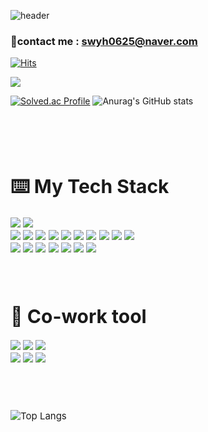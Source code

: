 ![header](https://capsule-render.vercel.app/api?type=waving&color=gradient&height=250&section=header&text=Seungwan&fontSize=90)

### 👋contact me : swyh0625@naver.com

[![Hits](https://hits.seeyoufarm.com/api/count/incr/badge.svg?url=https%3A%2F%2Fgithub.com%2Fseungwan97%2Fhit-counter&count_bg=%233DC8AF&title_bg=%23555555&icon=tencentqq.svg&icon_color=%23E7E7E7&title=visitors&edge_flat=false)](https://hits.seeyoufarm.com)



<a href="https://www.instagram.com/naw___s.k/" target="_blank"><img src="https://img.shields.io/badge/Instagram-E4405F?style=plastic-square&logo=Instagram&logoColor=white"/></a>


<p>

[![Solved.ac Profile](http://mazassumnida.wtf/api/v2/generate_badge?boj=younhaholic97)](https://solved.ac/백준아이디/)
![Anurag's GitHub stats](https://github-readme-stats.vercel.app/api?username=seungwan97&show_icons=true&theme=cobalt)

</p>

<br>
<br>
<br>


<div align = "left" style="font-size:15px">
  <h1> ⌨️ My Tech Stack </h1>
<img src="https://img.shields.io/badge/java-C71A36?style=plastic-square&logo=java&logoColor=white">
<img src="https://img.shields.io/badge/python-3776AB?style=plastic-square&logo=python&logoColor=white">
<br> 
<img src="https://img.shields.io/badge/html5-E34F26?style=plastic-square&logo=html5&logoColor=white">
<img src="https://img.shields.io/badge/css3-1572B6?style=plastic-square&logo=css3&logoColor=white">
<img src="https://img.shields.io/badge/scss-F24E1E?style=plastic-square&logo=css3&logoColor=white">
<img src="https://img.shields.io/badge/Bootstrap-7952B3?style=plastic-square&logo=Bootstrap&logoColor=white"/> 
<img src="https://img.shields.io/badge/javascript-F7DF1E?style=plastic-square&logo=JSS&logoColor=white"/>
<img src="https://img.shields.io/badge/React.js-61DAFB?style=plastic-square&logo=React&logoColor=white"/>
<img src="https://img.shields.io/badge/Vue.js-4FC08D?style=plastic-square&logo=Vue.js&logoColor=white">
<img src="https://img.shields.io/badge/TypeScript-1976D2?style=plastic-square&logo=TypeScript&logoColor=white"/>   
<img src="https://img.shields.io/badge/React-61DAFB?style=plastic-square&logo=React&logoColor=white"/>
<img src="https://img.shields.io/badge/Redux-764ABC?style=plastic-square&logo=Redux&logoColor=white"/>
<br> 
<img src="https://img.shields.io/badge/Spring-003300?style=plastic-square&logo=Spring&logoColor=lightgreen"/>
<img src="https://img.shields.io/badge/Spring Boot-6DB33F?style=plastic-square&logo=Spring Boot&logoColor=white">
<img src="https://img.shields.io/badge/Mysql-007396?style=plastic-square&logo=MySql&logoColor=white"/>
<img src="https://img.shields.io/badge/node.js-339933?style=plastic-square&logo=Node.js&logoColor=white">
<img src="https://img.shields.io/badge/mysql-4479A1?style=plastic-square&logo=mysql&logoColor=white">
<img src="https://img.shields.io/badge/git-F05032?style=plastic-square&logo=git&logoColor=white">
<img src="https://img.shields.io/badge/Amazon S3-569A31?style=plastic-square&logo=Amazon S3&logoColor=black">
<div>
  

<br>
<br>

<div align = "left" style="font-size:15px">
  <h1>👋 Co-work tool </h1>

<img src="https://img.shields.io/badge/Jira-0052CC?style=plastic-square&logo=Jira Software&logoColor=white">
<img src="https://img.shields.io/badge/GitHub-181717?style=plastic-square&logo=GitHub&logoColor=white">
<img src="https://img.shields.io/badge/GitLab-FC6D26?style=plastic-square&logo=GitLab&logoColor=white">
<br>
<img src="https://img.shields.io/badge/Mattermost-0058CC?style=plastic-square&logo=Mattermost&logoColor=white">
<img src="https://img.shields.io/badge/Notion-000000?style=plastic-square&logo=Notion&logoColor=white">
<img src="https://img.shields.io/badge/Figma-F24E1E?style=plastic-square&logo=Figma&logoColor=white">
<br>
</div>



<br>
<br>
<br>
  
</p>

![Top Langs](https://github-readme-stats.vercel.app/api/top-langs/?username=seungwan97&layout=compact&theme=gruvbox)
